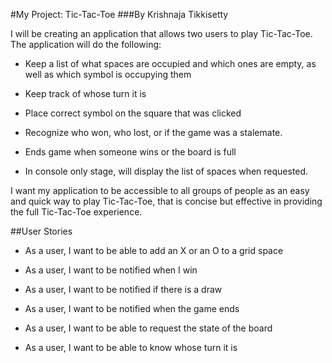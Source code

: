 #My Project: Tic-Tac-Toe
###By Krishnaja Tikkisetty

I will be creating an application that allows two users to play Tic-Tac-Toe. The application will do the following:

- Keep a list of what spaces are occupied and which ones are empty, as well as which symbol is occupying
  them

- Keep track of whose turn it is

- Place correct symbol on the square that was clicked

- Recognize who won, who lost, or if the game was a stalemate.

- Ends game when someone wins or the board is full

- In console only stage, will display the list of spaces when requested.

I want my application to be accessible to all groups of people as an easy and quick way to play Tic-Tac-Toe, that
is concise but effective in providing the full Tic-Tac-Toe experience.

##User Stories

- As a user, I want to be able to add an X or an O to a grid space

- As a user, I want to be notified when I win

- As a user, I want to be notified if there is a draw

- As a user, I want to be notified when the game ends

- As a user, I want to be able to request the state of the board

- As a user, I want to be able to know whose turn it is